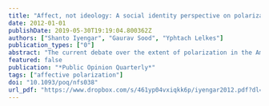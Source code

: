 ```yaml
---
title: "Affect, not ideology: A social identity perspective on polarization"
date: 2012-01-01
publishDate: 2019-05-30T19:19:04.800362Z
authors: ["Shanto Iyengar", "Gaurav Sood", "Yphtach Lelkes"]
publication_types: ["0"]
abstract: "The current debate over the extent of polarization in the American mass public focuses on the extent to which partisans’ policy preferences have moved. Whereas “maximalists” claim that partisans’ views on policies have become more extreme over time (Abramowitz 2010), “minimalists” (Fiorina and Abrams 2009) contend that the majority of Americans remain centrist, and that what little centrifugal movement has occurred reflects sorting, i.e., the increased association between partisanship and ideology. We argue in favor of an alternative definition of polarization, based on the classic concept of social distance (Bogardus 1947). Using data from a variety of sources, we demonstrate that both Republicans and Democrats increasingly dislike, even loathe, their opponents. We also find that partisan affect is inconsistently (and perhaps artifactually) founded in policy attitudes. The more plausible account lies in the nature of political campaigns; exposure to messages attacking the out-group reinforces partisans’ biased views of their opponents."
featured: false
publication: "*Public Opinion Quarterly*"
tags: ["affective polarization"]
doi: "10.1093/poq/nfs038"
url_pdf: "https://www.dropbox.com/s/461yp04vxiqkk6p/iyengar2012.pdf?dl=1"
---
```



